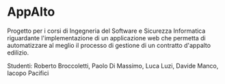 # AppAlto

Progetto per i corsi di Ingegneria del Software e Sicurezza Informatica riguardante l'implementazione di un applicazione web che permetta di automatizzare al meglio il processo di gestione di un contratto d'appalto edilizio.

Studenti: Roberto Broccoletti, Paolo Di Massimo, Luca Luzi, Davide Manco, Iacopo Pacifici
